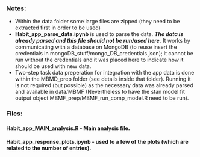 
### Notes:
* Within the data folder some large files are zipped (they need to be extracted first in order to be used)
* **Habit_app_parse_data.ipynb** is used to parse the data. ***The data is already parsed and this file should not be run/used here.*** It works by communicating with a database on MongoDB (to reuse insert the credentials in mongoDB_stuff/mongo_DB_credentials.json); it cannot be run without the credentials and it was placed here to indicate how it should be used with new data.
* Two-step task data preperation for integration with the app data is done within the MBMD_prep folder (see details inside that folder). Running it is not required (but possible) as the necessary data was already parsed and available in data/MBMF (Nevertheless to have the stan model fit output object MBMF_prep/MBMF_run_comp_model.R need to be run).

### Files:
#### Habit_app_MAIN_analysis.R - Main analysis file.
#### Habit_app_response_plots.ipynb - used to a few of the plots (which are related to the number of entries).
